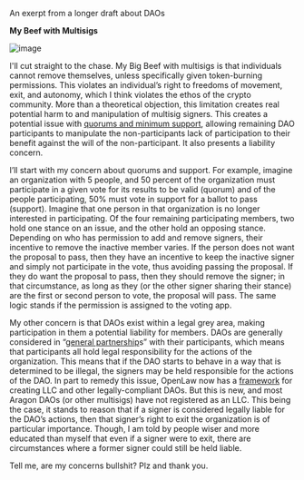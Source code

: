An exerpt from a longer draft about DAOs

**My Beef with Multisigs**

![image](https://user-images.githubusercontent.com/41302870/60468574-f0816d80-9c0e-11e9-9559-69c56c674c6f.png)

I'll cut straight to the chase. My Big Beef with multisigs is that individuals cannot remove
themselves, unless specifically given token-burning permissions. This violates
an individual’s right to freedoms of movement, exit, and autonomy, which I think
violates the ethos of the crypto community. More than a theoretical objection,
this limitation creates real potential harm to and manipulation of multisig
signers. This creates a potential issue with [quorums and minimum
support](https://help.aragon.org/article/21-permissions), allowing remaining DAO
participants to manipulate the non-participants lack of participation to their
benefit against the will of the non-participant. It also presents a liability
concern.

I’ll start with my concern about quorums and support. For example, imagine an
organization with 5 people, and 50 percent of the organization must participate
in a given vote for its results to be valid (quorum) and of the people
participating, 50% must vote in support for a ballot to pass (support). Imagine
that one person in that organization is no longer interested in participating.
Of the four remaining participating members, two hold one stance on an issue,
and the other hold an opposing stance. Depending on who has permission to add
and remove signers, their incentive to remove the inactive member varies. If the
person does not want the proposal to pass, then they have an incentive to keep
the inactive signer and simply not participate in the vote, thus avoiding
passing the proposal. If they do want the proposal to pass, then they should
remove the signer; in that circumstance, as long as they (or the other signer
sharing their stance) are the first or second person to vote, the proposal will
pass. The same logic stands if the permission is assigned to the voting app.

My other concern is that DAOs exist within a legal grey area, making
participation in them a potential liability for members. DAOs are generally
considered in “[general
partnership](https://www.investopedia.com/terms/g/generalpartnership.asp)s” with
their participants, which means that participants all hold legal responsibility
for the actions of the organization. This means that if the DAO starts to behave
in a way that is determined to be illegal, the signers may be held responsible
for the actions of the DAO. In part to remedy this issue, OpenLaw now has a
[framework](https://medium.com/@OpenLawOfficial/the-era-of-legally-compliant-daos-491edf88fed0)
for creating LLC and other legally-compliant DAOs. But this is new, and most
Aragon DAOs (or other multisigs) have not registered as an LLC. This being the
case, it stands to reason that if a signer is considered legally liable for the
DAO’s actions, then that signer’s right to exit the organization is of
particular importance. Though, I am told by people wiser and more educated than
myself that even if a signer were to exit, there are circumstances where a
former signer could still be held liable.

Tell me, are my concerns bullshit? Plz and thank you.
